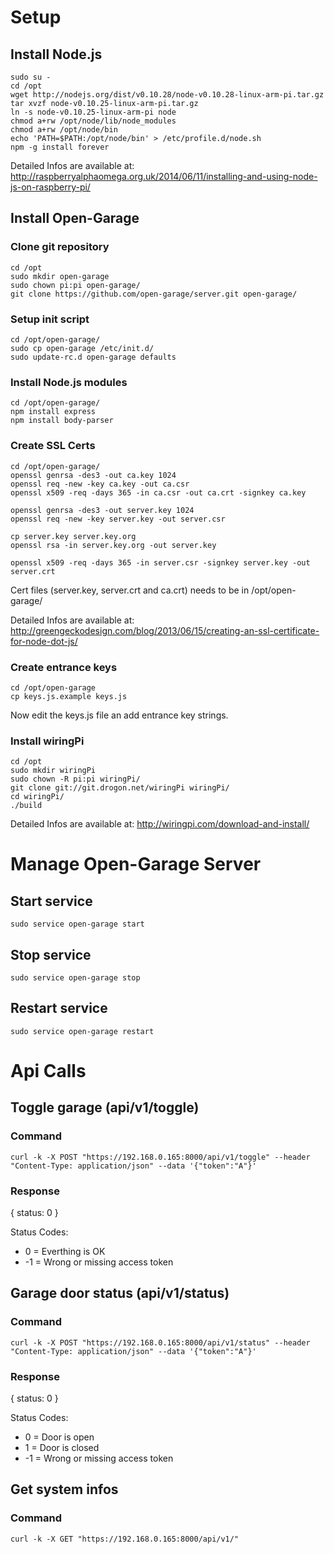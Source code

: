 # Setup
## Install Node.js
```
sudo su -
cd /opt
wget http://nodejs.org/dist/v0.10.28/node-v0.10.28-linux-arm-pi.tar.gz
tar xvzf node-v0.10.25-linux-arm-pi.tar.gz
ln -s node-v0.10.25-linux-arm-pi node
chmod a+rw /opt/node/lib/node_modules
chmod a+rw /opt/node/bin
echo 'PATH=$PATH:/opt/node/bin' > /etc/profile.d/node.sh
npm -g install forever
```

Detailed Infos are available at:
http://raspberryalphaomega.org.uk/2014/06/11/installing-and-using-node-js-on-raspberry-pi/

## Install Open-Garage
### Clone git repository
```
cd /opt
sudo mkdir open-garage
sudo chown pi:pi open-garage/
git clone https://github.com/open-garage/server.git open-garage/
```

### Setup init script
```
cd /opt/open-garage/
sudo cp open-garage /etc/init.d/
sudo update-rc.d open-garage defaults
```

### Install Node.js modules
```
cd /opt/open-garage/
npm install express
npm install body-parser
```

### Create SSL Certs
```
cd /opt/open-garage/
openssl genrsa -des3 -out ca.key 1024
openssl req -new -key ca.key -out ca.csr
openssl x509 -req -days 365 -in ca.csr -out ca.crt -signkey ca.key

openssl genrsa -des3 -out server.key 1024
openssl req -new -key server.key -out server.csr

cp server.key server.key.org
openssl rsa -in server.key.org -out server.key

openssl x509 -req -days 365 -in server.csr -signkey server.key -out server.crt
```

Cert files (server.key, server.crt and ca.crt) needs to be in /opt/open-garage/

Detailed Infos are available at:
http://greengeckodesign.com/blog/2013/06/15/creating-an-ssl-certificate-for-node-dot-js/

### Create entrance keys
```
cd /opt/open-garage
cp keys.js.example keys.js
```

Now edit the keys.js file an add entrance key strings.

### Install wiringPi
```
cd /opt
sudo mkdir wiringPi
sudo chown -R pi:pi wiringPi/
git clone git://git.drogon.net/wiringPi wiringPi/
cd wiringPi/
./build
```

Detailed Infos are available at:
http://wiringpi.com/download-and-install/ 

# Manage Open-Garage Server
## Start service
```
sudo service open-garage start
```

## Stop service
```
sudo service open-garage stop
```

## Restart service
```
sudo service open-garage restart
```

# Api Calls
## Toggle garage (api/v1/toggle)
### Command
```
curl -k -X POST "https://192.168.0.165:8000/api/v1/toggle" --header "Content-Type: application/json" --data '{"token":"A"}'
```

### Response
{ status: 0 }

Status Codes:
* 0  = Everthing is OK
* -1 = Wrong or missing access token

## Garage door status (api/v1/status)
### Command
```
curl -k -X POST "https://192.168.0.165:8000/api/v1/status" --header "Content-Type: application/json" --data '{"token":"A"}'
```

### Response
{ status: 0 }

Status Codes:
* 0  = Door is open
* 1  = Door is closed
* -1 = Wrong or missing access token

## Get system infos
### Command
```
curl -k -X GET "https://192.168.0.165:8000/api/v1/"
```